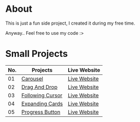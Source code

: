 # About
This is just a fun side project, I created it during my free time.

Anyway.. Feel free to use my code :>

# Small Projects

| No. | Projects | Live Website | 
|--| ---------- | --- | 
| 01 | [Carousel](https://github.com/MarvelCollin/Website-Dumpy/tree/main/Carousel)   | [Live Website](https://marvelcollin.github.io/web-design/Carousel)  | 
| 02 | [Drag And Drop](https://github.com/MarvelCollin/Website-Dumpy/tree/main/DragAndDrop)   | [Live Website](https://marvelcollin.github.io/web-design/DragAndDrop)  | 
| 03 | [Following Cursor](https://github.com/MarvelCollin/Website-Dumpy/tree/main/FollowingCursor)   | [Live Website](https://marvelcollin.github.io/web-design/FollowingCursor)  | 
| 04 | [Expanding Cards](https://github.com/MarvelCollin/Website-Dumpy/tree/main/ExpandingCards)   | [Live Website](https://marvelcollin.github.io/web-design/ExpandingCards)  | 
| 05 | [Progress Button](https://github.com/MarvelCollin/Website-Dumpy/tree/main/ProgressButton)   | [Live Website](https://marvelcollin.github.io/web-design/ProgressButton)  | 
